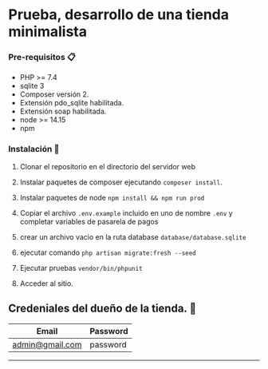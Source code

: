 # Prueba, desarrollo de una tienda minimalista

### Pre-requisitos 📋

- PHP >= 7.4 
- sqlite 3
- Composer versión 2. 
- Extensión pdo_sqlite habilitada.
- Extensión soap habilitada.
- node >= 14.15
- npm

### Instalación 🔧

1. Clonar el repositorio en el directorio del servidor web

2. Instalar paquetes de composer ejecutando `composer install`.

3. Instalar paquetes de node `npm install && npm run prod`

4. Copiar el archivo `.env.example` incluido en uno de nombre `.env` y completar variables de pasarela de pagos

4. crear un archivo vacio en la ruta database `database/database.sqlite` 

4. ejecutar comando `php artisan migrate:fresh --seed` 

6. Ejecutar pruebas `vendor/bin/phpunit`

8. Acceder al sitio.

## Credeniales del dueño de la tienda. 🔑

Email|Password|
 ------ | ------ |
admin@gmail.com|password

------------------------

